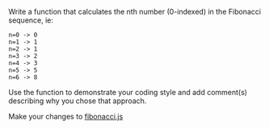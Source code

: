 Write a function that calculates the nth number (0-indexed) in the Fibonacci sequence, ie:

```
n=0 -> 0
n=1 -> 1
n=2 -> 1
n=3 -> 2
n=4 -> 3
n=5 -> 5
n=6 -> 8
```

Use the function to demonstrate your coding style and add comment(s) describing why you chose that approach.

Make your changes to [fibonacci.js](fibonacci.js)
